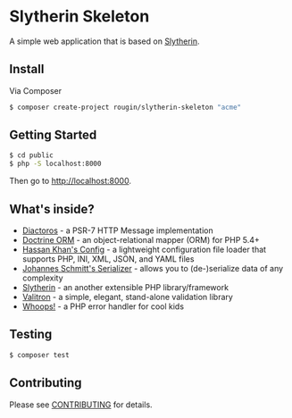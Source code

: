 # Slytherin Skeleton

A simple web application that is based on [Slytherin](https://github.com/rougin/slytherin).

## Install

Via Composer

``` bash
$ composer create-project rougin/slytherin-skeleton "acme"
```

## Getting Started

``` bash
$ cd public
$ php -S localhost:8000
```

Then go to [http://localhost:8000](http://localhost:8000).

## What's inside?

* [Diactoros](https://github.com/zendframework/zend-diactoros) - a PSR-7 HTTP Message implementation
* [Doctrine ORM](http://www.doctrine-project.org/projects/orm.html) - an object-relational mapper (ORM) for PHP 5.4+
* [Hassan Khan's Config](https://github.com/hassankhan/config) - a lightweight configuration file loader that supports PHP, INI, XML, JSON, and YAML files
* [Johannes Schmitt's Serializer](http://jmsyst.com/libs/serializer) - allows you to (de-)serialize data of any complexity
* [Slytherin](https://github.com/rougin/slytherin) - an another extensible PHP library/framework
* [Valitron](http://vancelucas.com/blog/valitron-the-simple-validation-library-that-doesnt-suck) - a simple, elegant, stand-alone validation library
* [Whoops!](https://filp.github.io/whoops) - a PHP error handler for cool kids

## Testing

``` bash
$ composer test
```

## Contributing

Please see [CONTRIBUTING](CONTRIBUTING.md) for details.